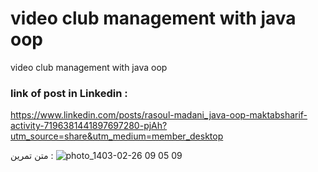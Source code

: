 # video club management with java oop
 video club management with java oop

### link of post in Linkedin :
https://www.linkedin.com/posts/rasoul-madani_java-oop-maktabsharif-activity-7196381441897697280-pjAh?utm_source=share&utm_medium=member_desktop

متن تمرین :‌
![photo_1403-02-26 09 05 09](https://github.com/RasoulMadani/video-club-management-with-java-oop/assets/86700824/d157b56e-a353-416e-ab90-913522525149)
